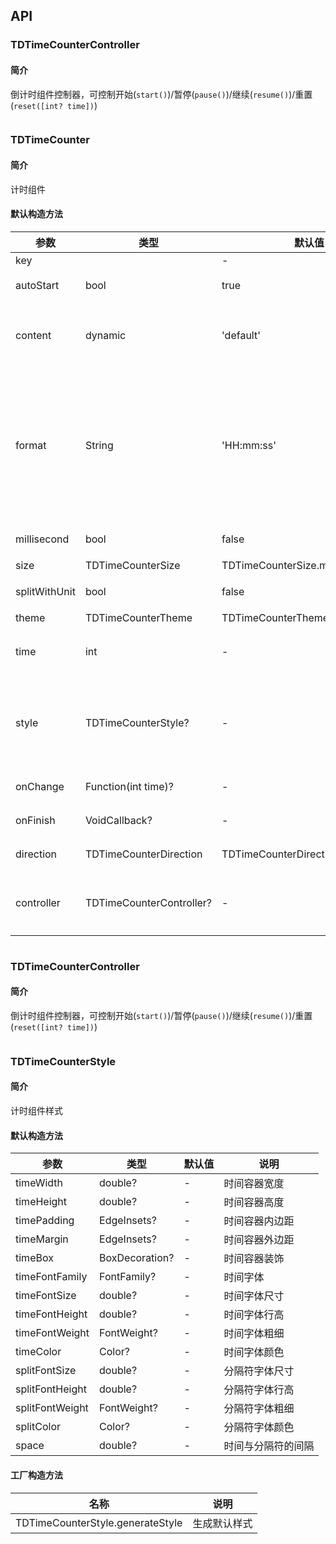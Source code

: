 ## API
### TDTimeCounterController
#### 简介
倒计时组件控制器，可控制开始(`start()`)/暂停(`pause()`)/继续(`resume()`)/重置(`reset([int? time])`)
```
```
 ### TDTimeCounter
#### 简介
计时组件
#### 默认构造方法

| 参数 | 类型 | 默认值 | 说明 |
| --- | --- | --- | --- |
| key |  | - |  |
| autoStart | bool | true | 是否自动开始倒计时 |
| content | dynamic | 'default' | 'default' / Widget Function(int time) / Widget |
| format | String | 'HH:mm:ss' | 时间格式，DD-日，HH-时，mm-分，ss-秒，SSS-毫秒（分隔符必须为长度为1的非空格的字符） |
| millisecond | bool | false | 是否开启毫秒级渲染 |
| size | TDTimeCounterSize | TDTimeCounterSize.medium | 尺寸 |
| splitWithUnit | bool | false | 使用时间单位分割 |
| theme | TDTimeCounterTheme | TDTimeCounterTheme.defaultTheme | 风格 |
| time | int | - | 必需；计时时长，单位毫秒 |
| style | TDTimeCounterStyle? | - | 自定义样式，有则优先用它，没有则根据size和theme选取 |
| onChange |  Function(int time)? | - | 时间变化时触发回调 |
| onFinish | VoidCallback? | - | 计时结束时触发回调 |
| direction | TDTimeCounterDirection | TDTimeCounterDirection.down | 计时方向，默认倒计时 |
| controller | TDTimeCounterController? | - | 控制器，可控制开始/暂停/继续/重置 |

```
```
 ### TDTimeCounterController
#### 简介
倒计时组件控制器，可控制开始(`start()`)/暂停(`pause()`)/继续(`resume()`)/重置(`reset([int? time])`)
```
```
 ### TDTimeCounterStyle
#### 简介
计时组件样式
#### 默认构造方法

| 参数 | 类型 | 默认值 | 说明 |
| --- | --- | --- | --- |
| timeWidth | double? | - | 时间容器宽度 |
| timeHeight | double? | - | 时间容器高度 |
| timePadding | EdgeInsets? | - | 时间容器内边距 |
| timeMargin | EdgeInsets? | - | 时间容器外边距 |
| timeBox | BoxDecoration? | - | 时间容器装饰 |
| timeFontFamily | FontFamily? | - | 时间字体 |
| timeFontSize | double? | - | 时间字体尺寸 |
| timeFontHeight | double? | - | 时间字体行高 |
| timeFontWeight | FontWeight? | - | 时间字体粗细 |
| timeColor | Color? | - | 时间字体颜色 |
| splitFontSize | double? | - | 分隔符字体尺寸 |
| splitFontHeight | double? | - | 分隔符字体行高 |
| splitFontWeight | FontWeight? | - | 分隔符字体粗细 |
| splitColor | Color? | - | 分隔符字体颜色 |
| space | double? | - | 时间与分隔符的间隔 |


#### 工厂构造方法

| 名称  | 说明 |
| --- |  --- |
| TDTimeCounterStyle.generateStyle  | 生成默认样式 |
